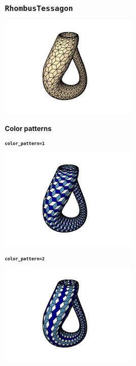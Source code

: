 # `RhombusTessagon`

![RhombusTessagon](../images/types/rhombus_tessagon.png)

## Color patterns

### `color_pattern=1`

![RhombusTessagon color pattern 1](../images/types/rhombus_tessagon_color1.png)

### `color_pattern=2`

![RhombusTessagon color pattern 2](../images/types/rhombus_tessagon_color2.png)
